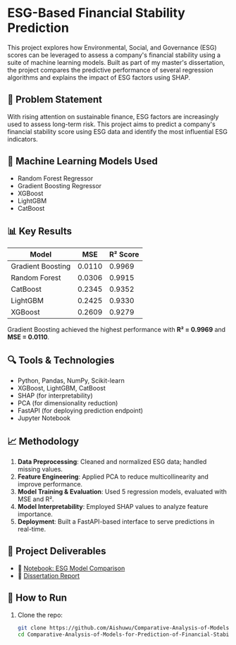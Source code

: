# ESG-Based Financial Stability Prediction

This project explores how Environmental, Social, and Governance (ESG) scores can be leveraged to assess a company's financial stability using a suite of machine learning models. Built as part of my master's dissertation, the project compares the predictive performance of several regression algorithms and explains the impact of ESG factors using SHAP.

## 📌 Problem Statement

With rising attention on sustainable finance, ESG factors are increasingly used to assess long-term risk. This project aims to predict a company's financial stability score using ESG data and identify the most influential ESG indicators.

## 🧠 Machine Learning Models Used

- Random Forest Regressor
- Gradient Boosting Regressor
- XGBoost
- LightGBM
- CatBoost

## 📊 Key Results

| Model              | MSE      | R² Score |
|-------------------|----------|----------|
| Gradient Boosting | 0.0110   | 0.9969   |
| Random Forest      | 0.0306   | 0.9915   |
| CatBoost           | 0.2345   | 0.9352   |
| LightGBM           | 0.2425   | 0.9330   |
| XGBoost            | 0.2609   | 0.9279   |

Gradient Boosting achieved the highest performance with **R² = 0.9969** and **MSE = 0.0110**.

## 🔍 Tools & Technologies

- Python, Pandas, NumPy, Scikit-learn
- XGBoost, LightGBM, CatBoost
- SHAP (for interpretability)
- PCA (for dimensionality reduction)
- FastAPI (for deploying prediction endpoint)
- Jupyter Notebook

## 📈 Methodology

1. **Data Preprocessing**: Cleaned and normalized ESG data; handled missing values.
2. **Feature Engineering**: Applied PCA to reduce multicollinearity and improve performance.
3. **Model Training & Evaluation**: Used 5 regression models, evaluated with MSE and R².
4. **Model Interpretability**: Employed SHAP values to analyze feature importance.
5. **Deployment**: Built a FastAPI-based interface to serve predictions in real-time.

## 📄 Project Deliverables

- 📓 [Notebook: ESG Model Comparison](./Comparative_Analysis_of_Models_for_Prediction_of_Financial_Stability_Using_ESG_Scores.ipynb)
- 📘 [Dissertation Report](./Aishwarya_Shrigiri_221037997_Dissertation_Paper.pdf)

## 🚀 How to Run

1. Clone the repo:
   ```bash
   git clone https://github.com/Aishuwu/Comparative-Analysis-of-Models-for-Prediction-of-Financial-Stability-Using-ESG-Scores.git
   cd Comparative-Analysis-of-Models-for-Prediction-of-Financial-Stability-Using-ESG-Scores


